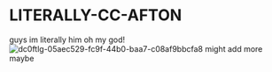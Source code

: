 # LITERALLY-CC-AFTON
guys im literally him oh my god!
![dc0ftlg-05aec529-fc9f-44b0-baa7-c08af9bbcfa8](https://github.com/meowsezers/LITERALLY-CC-AFTON/assets/153888000/ac3c89f7-40a1-4e98-bfba-bb1345174d)
might add more maybe


